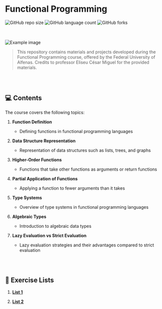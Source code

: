 # Functional Programming

![GitHub repo size](https://img.shields.io/github/repo-size/giovananog/functional-programming?style=for-the-badge)
![GitHub language count](https://img.shields.io/github/languages/count/giovananog/functional-programming?style=for-the-badge)
![GitHub forks](https://img.shields.io/github/forks/giovananog/functional-programming?style=for-the-badge)

<br><br>
<img src="https://www.unifal-mg.edu.br/portal2/wp-content/uploads/sites/52/2018/04/cropped-logo-unifal-1.png" alt="Example image">

> This repository contains materials and projects developed during the Functional Programming course, offered by the Federal University of Alfenas. Credits to professor Eliseu César Miguel for the provided materials.

<br><br>
## 💻 Contents

The course covers the following topics:

1. **Function Definition**
   - Defining functions in functional programming languages

2. **Data Structure Representation**
   - Representation of data structures such as lists, trees, and graphs

3. **Higher-Order Functions**
   - Functions that take other functions as arguments or return functions

4. **Partial Application of Functions**
   - Applying a function to fewer arguments than it takes

5. **Type Systems**
   - Overview of type systems in functional programming languages

6. **Algebraic Types**
   - Introduction to algebraic data types

7. **Lazy Evaluation vs Strict Evaluation**
   - Lazy evaluation strategies and their advantages compared to strict evaluation

<br><br>
## 📁 Exercise Lists

1. **[List 1](https://github.com/giovananog/functional-programming-exercises/tree/main/List-1)**

2. **[List 2](https://github.com/giovananog/functional-programming-exercises/tree/main/List-2)**
